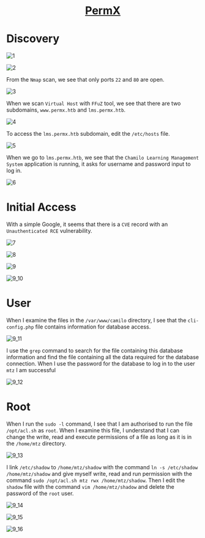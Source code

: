 <div align='center'>
  
# [PermX](https://app.hackthebox.com/machines/PermX)

</div>

# Discovery

![1](https://github.com/user-attachments/assets/e5b390b3-d02c-44d7-8dfc-6e0ef9b9b894)

![2](https://github.com/user-attachments/assets/4ecf9dd4-b2f3-4fb6-a72a-46eb6b75bdc1)

From the `Nmap` scan, we see that only ports `22` and `80` are open.

![3](https://github.com/user-attachments/assets/93ca42fd-d9cf-4316-8a24-b6bd4b4182ab)

When we scan `Virtual Host` with `FFuZ` tool, we see that there are two subdomains, `www.permx.htb` and `lms.permx.htb`.

![4](https://github.com/user-attachments/assets/45c88da8-14cd-47c6-9deb-4a998555da67)

To access the `lms.permx.htb` subdomain, edit the `/etc/hosts` file.

![5](https://github.com/user-attachments/assets/ab017e56-6e71-4577-8e2e-6a9094b1b788)

When we go to `lms.permx.htb`, we see that the `Chamilo Learning Management System` application is running, it asks for username and password input to log in.

![6](https://github.com/user-attachments/assets/59325b54-16ae-4c0a-b0cc-2e4179e6e898)

# Initial Access

With a simple Google, it seems that there is a `CVE` record with an `Unauthenticated RCE` vulnerability.

![7](https://github.com/user-attachments/assets/7e977a7f-ebeb-411b-96dd-f4d489ad491e)

![8](https://github.com/user-attachments/assets/6b6ca43e-09ce-4188-be6f-e4f5cf5223f1)

![9](https://github.com/user-attachments/assets/eb89dc83-cb6c-419f-9f75-ff618880666e)

![9_10](https://github.com/user-attachments/assets/750eed59-9982-49e7-8de8-608bf00e310b)

# User

When I examine the files in the `/var/www/camilo` directory, I see that the `cli-config.php` file contains information for database access.

![9_11](https://github.com/user-attachments/assets/1adb36c5-dc51-4d3a-9cea-050edaad413e)

I use the `grep` command to search for the file containing this database information and find the file containing all the data required for the database connection. When I use the password for the database to log in to the user `mtz` I am successful

![9_12](https://github.com/user-attachments/assets/defa4cbe-453b-46a3-903a-70aa829155c0)

# Root

When I run the `sudo -l` command, I see that I am authorised to run the file `/opt/acl.sh` as `root`. When I examine this file, I understand that I can change the write, read and execute permissions of a file as long as it is in the `/home/mtz` directory.

![9_13](https://github.com/user-attachments/assets/ea8869ea-4647-419b-b9e8-f85f941b3d77)

I link `/etc/shadow` to `/home/mtz/shadow` with the command `ln -s /etc/shadow /home/mtz/shadow` and give myself write, read and run permission with the command `sudo /opt/acl.sh mtz rwx /home/mtz/shadow`. Then I edit the `shadow` file with the command `vim /home/mtz/shadow` and delete the password of the `root` user.

![9_14](https://github.com/user-attachments/assets/78d1866c-33f3-41ac-bfb2-11d0e9c0d91f)

![9_15](https://github.com/user-attachments/assets/e52142c4-bcbb-4b10-ad74-7fb6fb1c5bfb)

![9_16](https://github.com/user-attachments/assets/fb604cb1-e321-4edf-9d8a-05ce76768a40)









